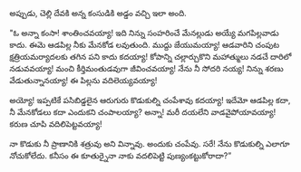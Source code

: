 ﻿అప్పుడు, చెల్లి దేవకి అన్న కంసుడికి అడ్డం వచ్చి ఇలా అంది. 

"ఓ అన్నా కంసా! శాంతించవయ్యా! ఇది నిన్ను సంహరించే మేనల్లుడు అయ్యే మగపిల్లవాడు కాదు. ఈమె ఆడపిల్ల నీకు మేనకోడ లవుతుంది. ముద్దు జేయుమయ్యా! ఆడవారిని చంపుట క్షత్రియమర్యాదలకు తగిన పని కాదు కదయ్యా! కోపాన్ని చల్లార్చుకొని మహాత్ములు నడచే దారిలో నడువవయ్యా! మంచి కీర్తిమంతుడవుగా జీవించవయ్యా! నేను నీ సోదరి నయ్య! నిన్ను శరణు వేడుతున్నానయ్యా! ఈ పిల్లను వదిలెయ్యవయ్యా! 

అయ్యో! ఇప్పటికే పసిబిడ్డలైన ఆరుగురు కొడుకుల్ని చంపేశావు కదయ్యా! ఇదేమో ఆడపిల్ల కదా, నీ మేనకోడలు కదా ఎందుకని చంపాలయ్యా? అన్నా! మరీ దయలేని వాడవైపోయావయ్యా! కరుణ చూపి వదిలిపెట్టవయ్యా! 

నా కొడుకు నీ ప్రాణానికి శత్రువు అని విన్నావు. అందుకు చంపేవు. సరే! నేను కొడుకుల్ని ఎలాగూ నోచుకోలేదు. కనీసం ఈ కూతుర్నైనా నాకు వదలిపెట్టి పుణ్యంకట్టుకోరాదా?” 

